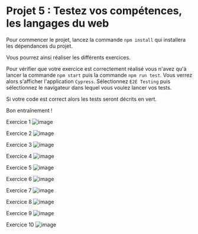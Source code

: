 # Projet 5 : Testez vos compétences, les langages du web

 Pour commencer le projet, lancez la commande `npm install` qui installera les dépendances du projet. 
 
Vous pourrez ainsi réaliser les différents exercices. 

Pour vérifier que votre exercice est correctement réalisé vous n'avez qu'à lancer la commande `npm start` puis la commande `npm run test`. 
Vous verrez alors s'afficher l'application `Cypress`. 
Sélectionnez `E2E Testing` puis sélectionnez le navigateur dans lequel vous voulez lancer vos tests. 

Si votre code est correct alors les tests seront décrits en vert. 

Bon entraînement !

Exercice 1
![image](https://github.com/PierreTDX/P5_Exercices_OC/assets/119109729/30def73c-4be5-4f53-be6f-d2ac84699e51)

Exercice 2
![image](https://github.com/PierreTDX/P5_Exercices_OC/assets/119109729/591dd358-fb32-430c-be9d-a9f2db86aff0)

Exercice 3
![image](https://github.com/PierreTDX/P5_Exercices_OC/assets/119109729/3e7f6bd7-4145-43f7-aa80-67059f9961e1)

Exercice 4
![image](https://github.com/PierreTDX/P5_Exercices_OC/assets/119109729/35d916b4-b377-4dab-84d8-0337595d4b4a)

Exercice 5
![image](https://github.com/PierreTDX/P5_Exercices_OC/assets/119109729/23536037-0114-4e8c-8e05-063eab74eab8)

Exercice 6
![image](https://github.com/PierreTDX/P5_Exercices_OC/assets/119109729/5001d709-cced-46f5-92e8-32a2bd15604a)

Exercice 7
![image](https://github.com/PierreTDX/P5_Exercices_OC/assets/119109729/585b2734-94c9-44ef-b6c3-666827f4a149)

Exercice 8
![image](https://github.com/PierreTDX/P5_Exercices_OC/assets/119109729/60b52363-375e-45ca-8417-600c63795c09)

Exercice 9
![image](https://github.com/PierreTDX/P5_Exercices_OC/assets/119109729/062180a3-1305-4ad0-8953-c4834f30b36b)

Exercice 10
![image](https://github.com/PierreTDX/P5_Exercices_OC/assets/119109729/6aa107a0-39e0-46b3-9050-07d50669f414)
